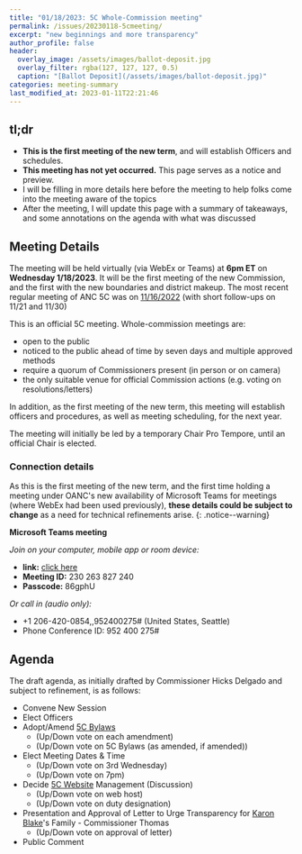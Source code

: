 ```yaml
---
title: "01/18/2023: 5C Whole-Commission meeting"
permalink: /issues/20230118-5cmeeting/
excerpt: "new beginnings and more transparency"
author_profile: false
header:
  overlay_image: /assets/images/ballot-deposit.jpg
  overlay_filter: rgba(127, 127, 127, 0.5)
  caption: "[Ballot Deposit](/assets/images/ballot-deposit.jpg)"
categories: meeting-summary
last_modified_at: 2023-01-11T22:21:46
---
```

## tl;dr
- **This is the first meeting of the new term**, and will establish Officers and schedules.
- **This meeting has not yet occurred.** This page serves as a notice and preview.
- I will be filling in more details here before the meeting to help folks come into the meeting aware of the topics
- After the meeting, I will update this page with a summary of takeaways, and some annotations on the agenda with what was discussed

## Meeting Details
The meeting will be held virtually (via WebEx or Teams) at **6pm ET** on **Wednesday 1/18/2023**. It will be the first meeting of the new Commission, and the first with the new boundaries and district makeup. The most recent regular meeting of ANC 5C was on [11/16/2022](/issues/20221116-5cmeeting/) (with short follow-ups on 11/21 and 11/30)

This is an official 5C meeting. Whole-commission meetings are:
- open to the public
- noticed to the public ahead of time by seven days and multiple approved methods
- require a quorum of Commissioners present (in person or on camera)
- the only suitable venue for official Commission actions (e.g. voting on resolutions/letters)

In addition, as the first meeting of the new term, this meeting will establish officers and procedures, as well as meeting scheduling, for the next year.

The meeting will initially be led by a temporary Chair Pro Tempore, until an official Chair is elected.

### Connection details
As this is the first meeting of the new term, and the first time holding a meeting under OANC's new availability of Microsoft Teams for meetings (where WebEx had been used previously), <b>these details could be subject to change</b> as a need for technical refinements arise.
{: .notice--warning}

**Microsoft Teams meeting**

*Join on your computer, mobile app or room device:*
- **link:** [click here](https://teams.microsoft.com/l/meetup-join/19%3ameeting_Yjc3OTM1N2EtY2M1OC00MzQyLTgyZjktZmQzMzM0ZGVhNWFk%40thread.v2/0?context=%7b%22Tid%22%3a%228fe449f1-8b94-4fb7-9906-6f939da82d73%22%2c%22Oid%22%3a%22fe41fa96-a564-4c7e-bcd4-e44346276d35%22%7d)
- **Meeting ID:** 230 263 827 240
- **Passcode:** 86gphU

*Or call in (audio only):*
- +1 206-420-0854,,952400275#  (United States, Seattle)
- Phone Conference ID: 952 400 275#



## Agenda
The draft agenda, as initially drafted by Commissioner Hicks Delgado and subject to refinement, is as follows:
- Convene New Session
- Elect Officers
- Adopt/Amend [5C Bylaws](https://www.anc-5c.com/wp-content/uploads/2021/09/2019-03-25-ANC-5C-Bylaws-1-1.pdf)
  - (Up/Down vote on each amendment)
  - (Up/Down vote on 5C Bylaws (as amended, if amended))
- Elect Meeting Dates & Time
  - (Up/Down vote on 3rd Wednesday)
  - (Up/Down vote on 7pm)
- Decide [5C Website](https://www.anc-5c.com/) Management (Discussion)
  - (Up/Down vote on web host)
  - (Up/Down vote on duty designation)
- Presentation and Approval of Letter to Urge Transparency for [Karon Blake](https://dcist.com/story/23/01/10/dc-police-update-karon-blake/)'s Family - Commissioner Thomas
  - (Up/Down vote on approval of letter)
- Public Comment